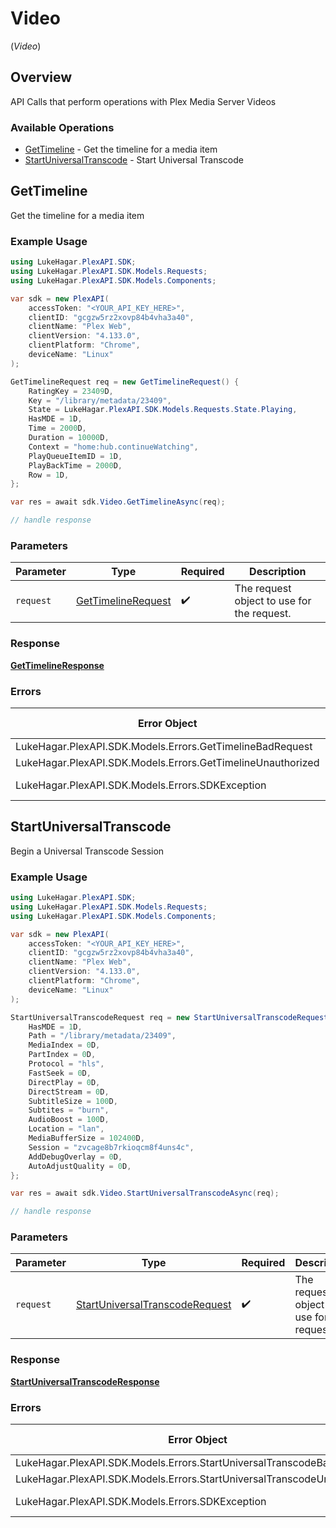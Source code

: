 # Video
(*Video*)

## Overview

API Calls that perform operations with Plex Media Server Videos


### Available Operations

* [GetTimeline](#gettimeline) - Get the timeline for a media item
* [StartUniversalTranscode](#startuniversaltranscode) - Start Universal Transcode

## GetTimeline

Get the timeline for a media item

### Example Usage

```csharp
using LukeHagar.PlexAPI.SDK;
using LukeHagar.PlexAPI.SDK.Models.Requests;
using LukeHagar.PlexAPI.SDK.Models.Components;

var sdk = new PlexAPI(
    accessToken: "<YOUR_API_KEY_HERE>",
    clientID: "gcgzw5rz2xovp84b4vha3a40",
    clientName: "Plex Web",
    clientVersion: "4.133.0",
    clientPlatform: "Chrome",
    deviceName: "Linux"
);

GetTimelineRequest req = new GetTimelineRequest() {
    RatingKey = 23409D,
    Key = "/library/metadata/23409",
    State = LukeHagar.PlexAPI.SDK.Models.Requests.State.Playing,
    HasMDE = 1D,
    Time = 2000D,
    Duration = 10000D,
    Context = "home:hub.continueWatching",
    PlayQueueItemID = 1D,
    PlayBackTime = 2000D,
    Row = 1D,
};

var res = await sdk.Video.GetTimelineAsync(req);

// handle response
```

### Parameters

| Parameter                                                         | Type                                                              | Required                                                          | Description                                                       |
| ----------------------------------------------------------------- | ----------------------------------------------------------------- | ----------------------------------------------------------------- | ----------------------------------------------------------------- |
| `request`                                                         | [GetTimelineRequest](../../Models/Requests/GetTimelineRequest.md) | :heavy_check_mark:                                                | The request object to use for the request.                        |

### Response

**[GetTimelineResponse](../../Models/Requests/GetTimelineResponse.md)**

### Errors

| Error Object                                                | Status Code                                                 | Content Type                                                |
| ----------------------------------------------------------- | ----------------------------------------------------------- | ----------------------------------------------------------- |
| LukeHagar.PlexAPI.SDK.Models.Errors.GetTimelineBadRequest   | 400                                                         | application/json                                            |
| LukeHagar.PlexAPI.SDK.Models.Errors.GetTimelineUnauthorized | 401                                                         | application/json                                            |
| LukeHagar.PlexAPI.SDK.Models.Errors.SDKException            | 4xx-5xx                                                     | */*                                                         |


## StartUniversalTranscode

Begin a Universal Transcode Session

### Example Usage

```csharp
using LukeHagar.PlexAPI.SDK;
using LukeHagar.PlexAPI.SDK.Models.Requests;
using LukeHagar.PlexAPI.SDK.Models.Components;

var sdk = new PlexAPI(
    accessToken: "<YOUR_API_KEY_HERE>",
    clientID: "gcgzw5rz2xovp84b4vha3a40",
    clientName: "Plex Web",
    clientVersion: "4.133.0",
    clientPlatform: "Chrome",
    deviceName: "Linux"
);

StartUniversalTranscodeRequest req = new StartUniversalTranscodeRequest() {
    HasMDE = 1D,
    Path = "/library/metadata/23409",
    MediaIndex = 0D,
    PartIndex = 0D,
    Protocol = "hls",
    FastSeek = 0D,
    DirectPlay = 0D,
    DirectStream = 0D,
    SubtitleSize = 100D,
    Subtites = "burn",
    AudioBoost = 100D,
    Location = "lan",
    MediaBufferSize = 102400D,
    Session = "zvcage8b7rkioqcm8f4uns4c",
    AddDebugOverlay = 0D,
    AutoAdjustQuality = 0D,
};

var res = await sdk.Video.StartUniversalTranscodeAsync(req);

// handle response
```

### Parameters

| Parameter                                                                                 | Type                                                                                      | Required                                                                                  | Description                                                                               |
| ----------------------------------------------------------------------------------------- | ----------------------------------------------------------------------------------------- | ----------------------------------------------------------------------------------------- | ----------------------------------------------------------------------------------------- |
| `request`                                                                                 | [StartUniversalTranscodeRequest](../../Models/Requests/StartUniversalTranscodeRequest.md) | :heavy_check_mark:                                                                        | The request object to use for the request.                                                |

### Response

**[StartUniversalTranscodeResponse](../../Models/Requests/StartUniversalTranscodeResponse.md)**

### Errors

| Error Object                                                            | Status Code                                                             | Content Type                                                            |
| ----------------------------------------------------------------------- | ----------------------------------------------------------------------- | ----------------------------------------------------------------------- |
| LukeHagar.PlexAPI.SDK.Models.Errors.StartUniversalTranscodeBadRequest   | 400                                                                     | application/json                                                        |
| LukeHagar.PlexAPI.SDK.Models.Errors.StartUniversalTranscodeUnauthorized | 401                                                                     | application/json                                                        |
| LukeHagar.PlexAPI.SDK.Models.Errors.SDKException                        | 4xx-5xx                                                                 | */*                                                                     |
